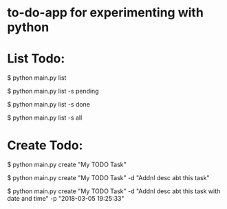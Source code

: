 # to-do-app for experimenting with python

# List Todo:

$ python main.py list 

$ python main.py list -s pending

$ python main.py list -s done

$ python main.py list -s all

# Create Todo:

$ python main.py create "My TODO Task"

$ python main.py create "My TODO Task" -d "Addnl desc abt this task"

$ python main.py create "My TODO Task" -d "Addnl desc abt this task with date and time" -p "2018-03-05 19:25:33"
